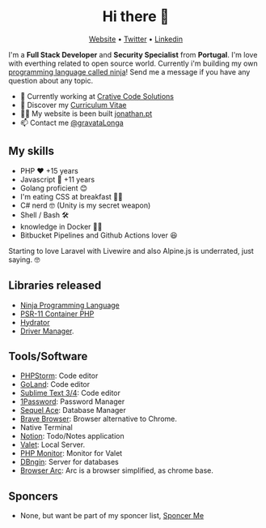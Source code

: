 <h1 align="center">Hi there 👋</h1>

<p align="center">
  <a href="https://jonathan.pt/">Website</a> •
  <a href="https://twitter.com/gravatalonga">Twitter</a> •
  <a href="https://www.linkedin.com/in/jonathanfontes/">Linkedin</a>
</p>

I'm a __Full Stack Developer__ and __Security Specialist__ from __Portugal__. I'm love with everthing related to open source world.
Currently i'm building my own [programming language called ninja](https://github.com/gravataLonga/ninja)! Send me a message if you have any question about any topic.

* 💼 Currently working at [Crative Code Solutions](https://www.creativecodesolutions.pt/) <br/>
* 🔖 Discover my [Curriculum Vitae](https://www.linkedin.com/in/jonathanfontes/)<br/>
* ✍🏻 My website is been built [jonathan.pt](https://jonathan.pt/) <br/>
* 📫 Contact me [@gravataLonga](https://twitter.com/gravatalonga)

## My skills

 - PHP ❤️ +15 years   
 - Javascript 🐝 +11 years 
 - Golang proficient 😊  
 - I'm eating CSS at breakfast 💇‍♂️  
 - C# nerd 🤓  (Unity is my secret weapon)
 - Shell / Bash 🛠
 - knowledge in Docker 🏃‍♂️  
 - Bitbucket Pipelines and Github Actions lover 😆

Starting to love Laravel with Livewire and also Alpine.js is underrated, just saying. 🤓  

## Libraries released   

 - [Ninja Programming Language](https://github.com/gravataLonga/ninja)  
 - [PSR-11 Container PHP](https://github.com/gravataLonga/container)  
 - [Hydrator](https://github.com/gravataLonga/hydrator)  
 - [Driver Manager](https://github.com/gravataLonga/driver-manager). 

## Tools/Software  
 
 - [PHPStorm](https://www.jetbrains.com/phpstorm/): Code editor   
 - [GoLand](https://www.jetbrains.com/go/): Code editor  
 - [Sublime Text 3/4](https://www.sublimetext.com/): Code editor  
 - [1Password](https://1password.com/): Password Manager  
 - [Sequel Ace](https://sequel-ace.com/): Database Manager  
 - [Brave Browser](https://brave.com/): Browser alternative to Chrome.  
 - Native Terminal  
 - [Notion](https://www.notion.so/): Todo/Notes application  
 - [Valet](https://laravel.com/docs/valet): Local Server.  
 - [PHP Monitor](https://github.com/nicoverbruggen/phpmon): Monitor for Valet
 - [DBngin](https://dbngin.com/): Server for databases
 - [Browser Arc](https://arc.net): Arc is a browser simplified, as chrome base.  

## Sponcers

 - None, but want be part of my sponcer list, [Sponcer Me](https://github.com/sponsors/gravataLonga)
